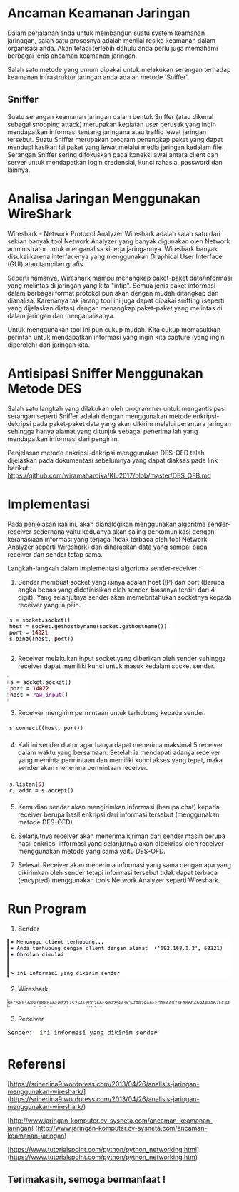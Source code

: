 # Ancaman Keamanan Jaringan #

Dalam perjalanan anda untuk membangun suatu system keamanan jarinagan, salah satu prosesnya adalah menilai resiko keamanan dalam organisasi anda. Akan tetapi terlebih dahulu anda perlu juga memahami berbagai jenis ancaman keamanan jaringan.

Salah satu metode yang umum dipakai untuk melakukan serangan terhadap keamanan infrastruktur jaringan anda adalah metode 'Sniffer'.

## Sniffer ##

Suatu serangan keamanan jaringan dalam bentuk Sniffer (atau dikenal sebagai snooping attack) merupakan kegiatan user perusak yang ingin mendapatkan informasi tentang jaringana atau traffic lewat jaringan tersebut. Suatu Sniffer merupakan program penangkap paket yang dapat menduplikasikan isi paket yang lewat melalui media jaringan kedalam file. Serangan Sniffer sering difokuskan pada koneksi awal antara client dan server untuk mendapatkan login credensial, kunci rahasia, password dan lainnya.

# Analisa Jaringan Menggunakan WireShark #

Wireshark - Network Protocol Analyzer Wireshark adalah salah satu dari sekian banyak tool Network Analyzer yang banyak digunakan oleh Network administrator untuk menganalisa kinerja jaringannya. Wireshark banyak disukai karena interfacenya yang menggunakan Graphical User Interface (GUI) atau tampilan grafis.

Seperti namanya, Wireshark mampu menangkap paket-paket data/informasi yang melintas di jaringan yang kita "intip". Semua jenis paket informasi dalam berbagai format protokol pun akan dengan mudah ditangkap dan dianalisa. Karenanya tak jarang tool ini juga dapat dipakai sniffing (seperti yang dijelaskan diatas) dengan menangkap paket-paket yang melintas di dalam jaringan dan menganalisanya.

Untuk menggunakan tool ini pun cukup mudah. Kita cukup memasukkan perintah untuk mendapatkan informasi yang ingin kita capture (yang ingin diperoleh) dari jaringan kita.

# Antisipasi Sniffer Menggunakan Metode DES #

Salah satu langkah yang dilakukan oleh programmer untuk mengantisipasi  serangan seperti Sniffer adalah dengan menggunakan metode enkripsi-dekripsi pada paket-paket data yang akan dikirim melalui perantara jaringan sehingga hanya alamat yang ditunjuk sebagai penerima lah yang mendapatkan informasi dari pengirim.

Penjelasan metode enkripsi-dekripsi menggunakan DES-OFD telah dijelaskan pada dokumentasi sebelumnya yang dapat diakses pada link berikut :
https://github.com/wiramahardika/KIJ2017/blob/master/DES_OFB.md

# Implementasi #
Pada penjelasan kali ini, akan dianalogikan menggunakan algoritma sender-receiver sederhana yaitu keduanya akan saling berkomunikasi dengan kerahasiaan informasi yang terjaga (tidak terbaca oleh tool Network Analyzer seperti Wireshark) dan diharapkan data yang sampai pada receiver dan sender tetap sama.

Langkah-langkah dalam implementasi algoritma sender-receiver :

1. Sender membuat socket yang isinya adalah host (IP) dan port (Berupa angka bebas yang didefinisikan oleh sender, biasanya terdiri dari 4 digit). Yang selanjutnya sender akan memebritahukan socketnya kepada receiver yang ia pilih.

![alt tag](https://github.com/wiramahardika/KIJ2017/blob/master/encrypted_chat/img/1.png?raw=true)

2. Receiver melakukan input socket yang diberikan oleh sender sehingga receiver dapat memiliki kunci untuk masuk kedalam socket sender.

![alt tag](https://github.com/wiramahardika/KIJ2017/blob/master/encrypted_chat/img/2.png?raw=true)

3. Receiver mengirim permintaan untuk terhubung kepada sender.

![alt tag](https://github.com/wiramahardika/KIJ2017/blob/master/encrypted_chat/img/3.png?raw=true)

4. Kali ini sender diatur agar hanya dapat menerima maksimal 5 receiver dalam waktu yang bersamaan. Setelah ia mendapati adanya receiver yang meminta permintaan dan memiliki kunci akses yang tepat, maka sender akan menerima permintaan receiver.

![alt tag](https://github.com/wiramahardika/KIJ2017/blob/master/encrypted_chat/img/4.png?raw=true)

5. Kemudian sender akan mengirimkan informasi (berupa chat) kepada receiver berupa hasil enkripsi dari informasi tersebut (menggunakan metode DES-OFD)

6. Selanjutnya receiver akan menerima kiriman dari sender masih berupa hasil enkripsi informasi yang selanjutnya akan didekripsi oleh receiver menggunakan metode yang sama yaitu DES-OFD.

7. Selesai. Receiver akan menerima informasi yang sama dengan apa yang dikirimkan oleh sender tetapi informasi tersebut tidak dapat terbaca (encypted) menggunakan tools Network Analyzer seperti Wireshark.

# Run Program #

1. Sender 

![alt tag](https://github.com/wiramahardika/KIJ2017/blob/master/encrypted_chat/img/5.png?raw=true)

2. Wireshark

![alt tag](https://github.com/wiramahardika/KIJ2017/blob/master/encrypted_chat/img/6.PNG?raw=true)

3. Receiver

![alt tag](https://github.com/wiramahardika/KIJ2017/blob/master/encrypted_chat/img/7.PNG?raw=true)

# Referensi #

[https://sriherlina9.wordpress.com/2013/04/26/analisis-jaringan-menggunakan-wireshark/]
(https://sriherlina9.wordpress.com/2013/04/26/analisis-jaringan-menggunakan-wireshark/)

[http://www.jaringan-komputer.cv-sysneta.com/ancaman-keamanan-jaringan]
(http://www.jaringan-komputer.cv-sysneta.com/ancaman-keamanan-jaringan)

[https://www.tutorialspoint.com/python/python_networking.html]
(https://www.tutorialspoint.com/python/python_networking.htm)

## Terimakasih, semoga bermanfaat ! ##
